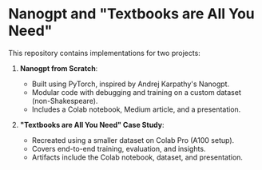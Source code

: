 # Nanogpt and "Textbooks are All You Need"

This repository contains implementations for two projects:

1. **Nanogpt from Scratch**:
   - Built using PyTorch, inspired by Andrej Karpathy's Nanogpt.
   - Modular code with debugging and training on a custom dataset (non-Shakespeare).
   - Includes a Colab notebook, Medium article, and a presentation.

2. **"Textbooks are All You Need" Case Study**:
   - Recreated using a smaller dataset on Colab Pro (A100 setup).
   - Covers end-to-end training, evaluation, and insights.
   - Artifacts include the Colab notebook, dataset, and presentation.
